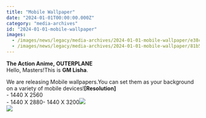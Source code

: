 ```yaml
---
title: "Mobile Wallpaper"
date: "2024-01-01T00:00:00.000Z"
category: "media-archives"
id: "2024-01-01-mobile-wallpaper"
images:
  - /images/news/legacy/media-archives/2024-01-01-mobile-wallpaper/e38c8a063d0744c8945d7dd6b7a96a75.webp
  - /images/news/legacy/media-archives/2024-01-01-mobile-wallpaper/81b5f64d8405473a80939bdd2a70a62a.webp
---
```


**The Action Anime, OUTERPLANE**  
Hello, Masters!This is **GM Lisha**.  
  
We are releasing Mobile wallpapers.You can set them as your background on a variety of mobile devices!**\[Resolution\]**  
\- 1440 X 2560  
\- 1440 X 2880- 1440 X 3200![](/images/news/legacy/media-archives/2024-01-01-mobile-wallpaper/e38c8a063d0744c8945d7dd6b7a96a75.webp)  
![](/images/news/legacy/media-archives/2024-01-01-mobile-wallpaper/81b5f64d8405473a80939bdd2a70a62a.webp)

